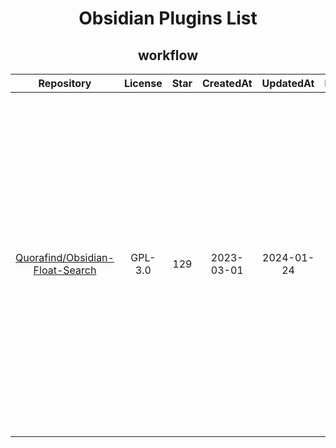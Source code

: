 <div align="center">
<h1>Obsidian Plugins List</h1>

## workflow

| Repository  | License | Star  |CreatedAt | UpdatedAt  | Description | Detail |
|:-:|:-:|:-:|:-:|:-:|:-:|:-:|
| [Quorafind/Obsidian-Float-Search](https://github.com/Quorafind/Obsidian-Float-Search) | GPL-3.0 | 129 | 2023-03-01 | 2024-01-24 | Obsidian-Float-Search 是一個 Obsidian 增強插件,可以讓你在 Obsidian 中使用浮動式搜尋視窗。原生的插件只能固定在左方視窗列出搜尋結果,而這個插件可以將搜尋視窗固定在畫面正中間，讓你可以在不移動視線快速搜尋文件，大幅提升了搜尋體驗。 | [Click Here](details/Obsidian-Float-Search.md) |
